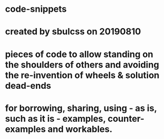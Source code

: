 # code-snippets
#    created by sbulcss on 20190810
#    pieces of code to allow standing on the shoulders of others and avoiding the re-invention of wheels & solution dead-ends
#    for borrowing, sharing, using - as is, such as it is - examples, counter-examples and workables.
#
